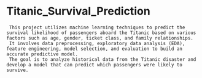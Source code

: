 # Titanic_Survival_Prediction
     This project utilizes machine learning techniques to predict the survival likelihood of passengers aboard the Titanic based on various factors such as age, gender, ticket class, and family relationships.
     It involves data preprocessing, exploratory data analysis (EDA), feature engineering, model selection, and evaluation to build an accurate predictive model.
     The goal is to analyze historical data from the Titanic disaster and develop a model that can predict which passengers were likely to survive.
